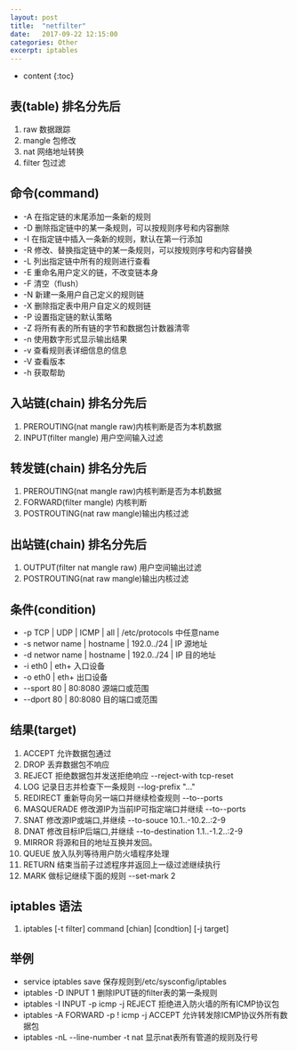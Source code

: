 ```yaml
---
layout: post
title:  "netfilter"
date:   2017-09-22 12:15:00
categories: Other
excerpt: iptables
---
```


* content
{:toc} 

## 表(table) 排名分先后
01. raw 数据跟踪 
02. mangle 包修改
03. nat  网络地址转换
04. filter 包过滤  

## 命令(command)
- -A 在指定链的末尾添加一条新的规则
- -D 删除指定链中的某一条规则，可以按规则序号和内容删除
- -I 在指定链中插入一条新的规则，默认在第一行添加
- -R 修改、替换指定链中的某一条规则，可以按规则序号和内容替换
- -L 列出指定链中所有的规则进行查看
- -E 重命名用户定义的链，不改变链本身
- -F 清空（flush）
- -N 新建一条用户自己定义的规则链
- -X 删除指定表中用户自定义的规则链
- -P 设置指定链的默认策略
- -Z 将所有表的所有链的字节和数据包计数器清零
- -n 使用数字形式显示输出结果
- -v 查看规则表详细信息的信息
- -V 查看版本
- -h 获取帮助

## 入站链(chain) 排名分先后
01. PREROUTING(nat mangle raw)内核判断是否为本机数据
02. INPUT(filter mangle) 用户空间输入过滤

## 转发链(chain) 排名分先后
01. PREROUTING(nat mangle raw)内核判断是否为本机数据
02. FORWARD(filter mangle) 内核判断
03. POSTROUTING(nat raw mangle)输出内核过滤

## 出站链(chain) 排名分先后
01. OUTPUT(filter nat mangle raw) 用户空间输出过滤
02. POSTROUTING(nat raw mangle)输出内核过滤

## 条件(condition)
- -p TCP | UDP | ICMP | all | /etc/protocols 中任意name 
- -s networ name | hostname | 192.0../24 | IP 源地址
- -d networ name | hostname | 192.0../24 | IP 目的地址
- -i eth0 | eth+ 入口设备
- -o eth0 | eth+ 出口设备
- --sport 80 | 80:8080 源端口或范围
- --dport 80 | 80:8080 目的端口或范围

## 结果(target)
01. ACCEPT 允许数据包通过
02. DROP 丢弃数据包不响应
03. REJECT 拒绝数据包并发送拒绝响应 --reject-with tcp-reset
04. LOG 记录日志并检查下一条规则 --log-prefix "..."
05. REDIRECT 重新导向另一端口并继续检查规则 --to--ports
06. MASQUERADE 修改源IP为当前IP可指定端口并继续 --to--ports
07. SNAT 修改源IP或端口,并继续 --to-souce 10.1..-10.2..:2-9
08. DNAT 修改目标IP后端口,并继续 --to-destination 1.1..-1.2..:2-9
09. MIRROR 将源和目的地址互换并发回。
10. QUEUE 放入队列等待用户防火墙程序处理
11. RETURN 结束当前子过滤程序并返回上一级过滤继续执行
12. MARK 做标记继续下面的规则 --set-mark 2 

## iptables 语法
01. iptables [-t filter] command [chian] [condtion] [-j target]

## 举例
- service iptables save 保存规则到/etc/sysconfig/iptables
- iptables -D INPUT 1 删除IPUT链的filter表的第一条规则
- iptables -I INPUT -p icmp -j REJECT 拒绝进入防火墙的所有ICMP协议包
- iptables -A FORWARD -p ! icmp -j ACCEPT 允许转发除ICMP协议外所有数据包
- iptables -nL --line-number -t nat 显示nat表所有管道的规则及行号